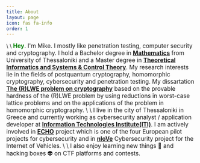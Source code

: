 ```yaml
---
title: About
layout: page
icon: fas fa-info
order: 1
---
```

\\
\\
<span style="font-size:1.1em">
<span style="color:green">**Hey**</span>. I'm Mike. I mostly like penetration testing, computer security and cryptography. I hold a Bachelor degree in [**Mathematics**](https://math.auth.gr/en/) from University of Thessaloniki and a Master degree in [**Theoretical Informatics and Systems & Control Theory**](https://math.auth.gr/en/). 
My research interests lie in the fields of postquantum cryptography, homomorphic cryptography, cybersecurity and penetration testing. My dissartation [**The (R)LWE problem on cryptography**](http://ikee.lib.auth.gr/record/300429?ln=en) based on the provable hardness of the (R)LWE problem by using reductions in worst-case lattice problems and on the applications of the problem in homomorphic cryptography. \\
\\
I live in the city of Thessaloniki in Greece and currently working as cybersecurity analyst / application developer at [**Information Technologies Institute(ITI)**](https://www.iti.gr/iti/index.html). I am actively involved in [**ECHO**](https://echonetwork.eu/) project which is one of the four European pilot projects for cybersecurity and in [**nIoVe**](https://www.niove.eu/) Cybersecurity project for the Internet of Vehicles. \\
\\
I also enjoy learning new things 📖 and hacking boxes 👽 on CTF platforms and contests.
</span>

